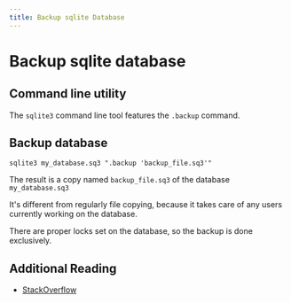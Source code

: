 ```yaml
---
title: Backup sqlite Database
---
```


# Backup sqlite database

## Command line utility

The `sqlite3` command line tool features the `.backup` command.

## Backup database

```shell
sqlite3 my_database.sq3 ".backup 'backup_file.sq3'"
```

The result is a copy named `backup_file.sq3` of the database `my_database.sq3`

It's different from regularly file copying, because it takes care of any users currently working on the database.

There are proper locks set on the database, so the backup is done exclusively.

## Additional Reading

* [StackOverflow](https://stackoverflow.com/questions/25675314/how-to-backup-sqlite-database)
